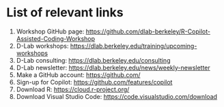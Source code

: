 # List of relevant links
1. Workshop GitHub page: https://github.com/dlab-berkeley/R-Copilot-Assisted-Coding-Workshop
2. D-Lab workshops: https://dlab.berkeley.edu/training/upcoming-workshops 
3. D-Lab consulting: https://dlab.berkeley.edu/consulting
4. D-Lab newsletter: https://dlab.berkeley.edu/news/weekly-newsletter
5. Make a GitHub account: https://github.com/
6. Sign-up for Copilot: https://github.com/features/copilot
7. Download R: https://cloud.r-project.org/
8. Download Visual Studio Code: https://code.visualstudio.com/download

